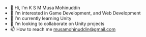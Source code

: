 - 👋 Hi, I’m K S M Musa Mohinuddin
- 👀 I’m interested in Game Development, and Web Development
- 🌱 I’m currently learning Unity
- 💞️ I’m looking to collaborate on Unity projects
- 📫 How to reach me musamohinuddin@gmail.com

<!---
musamohinuddin/musamohinuddin is a ✨ special ✨ repository because its `README.md` (this file) appears on your GitHub profile.
You can click the Preview link to take a look at your changes.
--->
